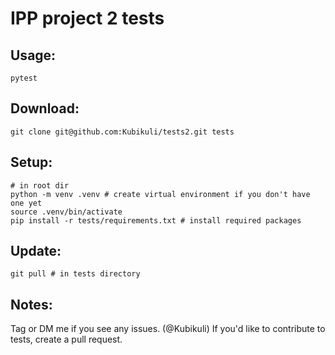 # IPP project 2 tests
## Usage:
```
pytest
```
## Download:
```
git clone git@github.com:Kubikuli/tests2.git tests
```
## Setup:
```
# in root dir
python -m venv .venv # create virtual environment if you don't have one yet
source .venv/bin/activate
pip install -r tests/requirements.txt # install required packages
```
## Update:
```
git pull # in tests directory
```
## Notes:
Tag or DM me if you see any issues. (@Kubikuli)
If you'd like to contribute to tests, create a pull request.
